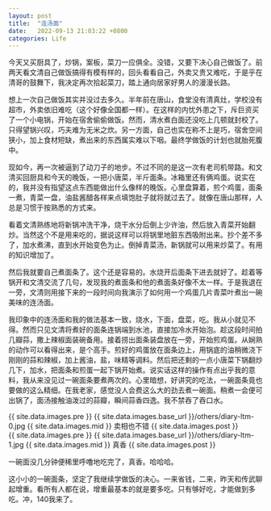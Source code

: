 ```yaml
---
layout: post
title:  "连汤面"
date:   2022-09-13 21:03:22 +0800
categories: Life
---
```


今天又买厨具了，炒锅，案板，菜刀一应俱全。没错，又要下决心自己做饭了。前两天看文清自己做饭搞得有模有样的，回头看看自己，外卖又贵又难吃，于是乎在清哥的鼓舞下，我决定再次拾起菜刀，踏上通向居家好男人的漫漫长路。

想上一次自己做饭其实并没过去多久。半年前在唐山，食堂没有清真灶，学校没有超市，外卖依旧难吃（这个好像全国都一样）。在这样的内忧外患之下，斥巨资买了一个小电锅，开始在宿舍偷偷做饭。然而，清水煮白面还没吃上几顿就封校了。只得望锅兴叹，巧夫难为无米之炊。另一方面，自己也实在称不上是巧，宿舍空间狭小，加上食材短缺，煮出来的东西属实难以下咽。最终学做饭的计划也就胎死腹中。

现如今，再一次被逼到了动刀子的地步。不过不同的是这一次有老司机带路。和文清买回厨具和今天的晚饭，一把小唐菜，半斤面条。冰箱里还有俩鸡蛋。说实在的，我并没有指望这点东西能做出什么像样的晚饭。心里盘算着，煎个鸡蛋，面条一煮，青菜一盘，油盐酱醋各样来点填饱肚子就将就过去了。就像在唐山那样，人总是习惯于按熟悉的方式来。

看着文清熟练地将新锅冲洗干净，烧干水分后倒上少许油，然后放入青菜开始翻炒。当然这个不是用来吃的，据说这样可以将锅里地脏东西吸附出来。抄个差不多了，加水煮沸，直到水开始变色为止。倒掉青菜汤，新锅就可以用来炒菜了。有用的知识增加了。

然后我就要自己煮面条了。这个还是容易的。水烧开后面条下进去就好了。趁着等锅开和文清交流了几句，发现我的煮面条和他的煮面条好像不太一样。于是我退在一旁，文清则用接下来的一段时间向我演示了如何用一个鸡蛋几片青菜叶煮出一碗美味的连汤面。

我印象中的连汤面和我的做法基本一致，烧水，下面，盘菜，吃。我从小就见不得。然而只见文清将煮好的面条连锅端到水池，直接加冷水开始泡。趁这段时间拍几瓣蒜，撒上辣椒面装碗备用。接着捞出面条装盘放在一旁，开始煎鸡蛋。从娴熟的动作可以看得出来，是个高手。煎好的鸡蛋放在面条边上，用锅底的油稍微浇下刚刚的蒜和辣椒，加上酱油，盐，味精等调料。然后把还剩的一点小唐菜下锅翻炒几下，加水，把面条和煎蛋一起下锅开始煮。说实话这样的操作有点出乎我的意料，我从来没见过一碗面条要煮两次的。心里暗想，好讲究的吃法，一碗面条竟也要做的这么精细。在我老家，感觉没人会费这么大的劲去煮一碗面。稍煮一会便可出锅了，面汤接触油泼过的蒜瓣，瞬间蒜香四逸。我不禁吞了吞口水。

<div>
{{ site.data.images.pre }}
{{ site.data.images.base_url }}/others/diary-ltm-0.jpg
{{ site.data.images.mid }}
卖相也不错
{{ site.data.images.post }}
</div>

<div>
{{ site.data.images.pre }}
{{ site.data.images.base_url }}/others/diary-ltm-1.jpg
{{ site.data.images.mid }}
真香
{{ site.data.images.post }}
</div>

一碗面没几分钟便稀里呼噜地吃完了，真香。哈哈哈。

这小小的一碗面条，坚定了我继续学做饭的决心。一来省钱，二来，昨天和传武聊起增重。看所有人都在说，增重最基本的就是要多吃。只有够好吃，才能做到多吃。冲，140我来了。